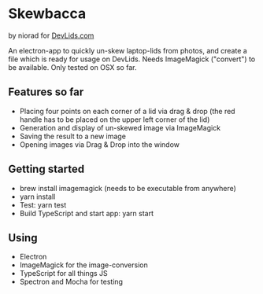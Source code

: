 # Skewbacca

by niorad for [DevLids.com](https://DevLids.com)

An electron-app to quickly un-skew laptop-lids from photos, and create a file which is ready for usage on DevLids.
Needs ImageMagick ("convert") to be available.
Only tested on OSX so far.

## Features so far

- Placing four points on each corner of a lid via drag & drop (the red handle has to be placed on the upper left corner of the lid)
- Generation and display of un-skewed image via ImageMagick
- Saving the result to a new image
- Opening images via Drag & Drop into the window

## Getting started

- brew install imagemagick (needs to be executable from anywhere)
- yarn install
- Test: yarn test
- Build TypeScript and start app: yarn start

## Using

- Electron
- ImageMagick for the image-conversion
- TypeScript for all things JS
- Spectron and Mocha for testing
